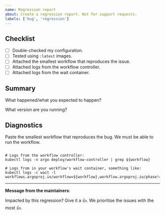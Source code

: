 ```yaml
---
name: Regression report
about: Create a regression report. Not for support requests.
labels: ['bug', 'regression']
---
```

## Checklist

<!-- Do NOT open an issue until you have: --> 

* [ ] Double-checked my configuration.
* [ ] Tested using `:latest` images.
* [ ] Attached the smallest workflow that reproduces the issue.
* [ ] Attached logs from the workflow controller.
* [ ] Attached logs from the wait container.

## Summary

What happened/what you expected to happen?

What version are you running?

## Diagnostics

Paste the smallest workflow that reproduces the bug. We must be able to run the workflow.

```yaml

```

```
# Logs from the workflow controller:
kubectl logs -n argo deploy/workflow-controller | grep ${workflow} 
```

```
# Logs from in your workflow's wait container, something like:
kubectl logs -c wait -l workflows.argoproj.io/workflow=${workflow},workflow.argoproj.io/phase!=Succeeded
```

---
<!-- Issue Author: Don't delete this message to encourage other users to support your issue! -->
**Message from the maintainers**:

Impacted by this regression? Give it a 👍. We prioritise the issues with the most 👍.
